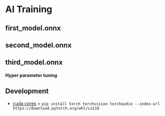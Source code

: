 # AI Training

## first_model.onnx

## second_model.onnx

## third_model.onnx

#### Hyper parameter tuning

## Development
- [cuda cores](https://pytorch.org/get-started/locally/) = `pip install torch torchvision torchaudio --index-url https://download.pytorch.org/whl/cu118`

